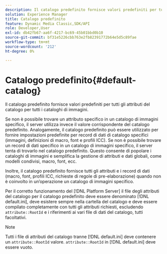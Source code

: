 ```yaml
---
description: Il catalogo predefinito fornisce valori predefiniti per tutti gli attributi del catalogo per tutti i cataloghi di immagini.
solution: Experience Manager
title: Catalogo predefinito
feature: Dynamic Media Classic,SDK/API
role: Developer,User
exl-id: db42fb67-aa6f-4217-bc69-45b01bbd0b10
source-git-commit: bf31e5226cbb763e2fb82391772b64e5d5c89fae
workflow-type: tm+mt
source-wordcount: '212'
ht-degree: 0%

---
```


# Catalogo predefinito{#default-catalog}

Il catalogo predefinito fornisce valori predefiniti per tutti gli attributi del catalogo per tutti i cataloghi di immagini.

Se non è possibile trovare un attributo specifico in un catalogo di immagini specifico, il server utilizza invece il valore corrispondente del catalogo predefinito. Analogamente, il catalogo predefinito può essere utilizzato per fornire impostazioni predefinite per record di dati di catalogo specifici (immagini, definizioni di macro, font e profili ICC). Se non è possibile trovare un record di dati specifico in un catalogo di immagini specifico, il server tenta di trovarlo nel catalogo predefinito. Questo consente di popolare i cataloghi di immagini e semplifica la gestione di attributi e dati globali, come modelli condivisi, macro, font, ecc.

Inoltre, il catalogo predefinito fornisce tutti gli attributi e i record di dati (macro, font, profili ICC, richieste di regole di pre-elaborazione) quando non è coinvolto in un’operazione un catalogo di immagini specifico.

Per il corretto funzionamento del [!DNL Platform Server] il file degli attributi del catalogo per il catalogo predefinito deve essere denominato [!DNL default.ini], deve esistere sempre nella cartella del catalogo e deve essere compilato completamente con tutti gli attributi richiesti, escludendo `attribute::RootId` e i riferimenti ai vari file di dati del catalogo, tutti facoltativi.

>[!NOTE]
>
>Tutti i file di attributi del catalogo tranne [!DNL default.ini] deve contenere un `attribute::RootId` valore. `attribute::RootId` in [!DNL default.ini] deve essere vuoto.
